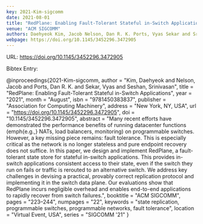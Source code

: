 ```yaml
---
key: 2021-Kim-sigcomm
date: 2021-08-01
title: "RedPlane: Enabling Fault-Tolerant Stateful in-Switch Applications"
venue: "ACM SIGCOMM"
authors: Daehyeok Kim, Jacob Nelson, Dan R. K. Ports, Vyas Sekar and Srinivasan Seshan
webpage: https://doi.org/10.1145/3452296.3472905
---
```


URL: https://doi.org/10.1145/3452296.3472905

Bibtex Entry:

@inproceedings{2021-Kim-sigcomm,
    author = "Kim, Daehyeok and Nelson, Jacob and Ports, Dan R. K. and Sekar, Vyas and Seshan, Srinivasan",
    title = "RedPlane: Enabling Fault-Tolerant Stateful in-Switch Applications",
    year = "2021",
    month = "August",
    isbn = "9781450383837",
    publisher = "Association for Computing Machinery",
    address = "New York, NY, USA",
    url = "https://doi.org/10.1145/3452296.3472905",
    doi = "10.1145/3452296.3472905",
    abstract = "Many recent efforts have demonstrated the performance benefits of running datacenter functions (emph{e.g.,} NATs, load balancers, monitoring) on programmable switches. However, a key missing piece remains: fault tolerance. This is especially critical as the network is no longer stateless and pure endpoint recovery does not suffice. In this paper, we design and implement RedPlane, a fault-tolerant state store for stateful in-switch applications. This provides in-switch applications consistent access to their state, even if the switch they run on fails or traffic is rerouted to an alternative switch. We address key challenges in devising a practical, provably correct replication protocol and implementing it in the switch data plane. Our evaluations show that RedPlane incurs negligible overhead and enables end-to-end applications to rapidly recover from switch failures.",
    booktitle = "ACM SIGCOMM",
    pages = "223–244",
    numpages = "22",
    keywords = "state replication, programmable switches, programmable networks, fault tolerance",
    location = "Virtual Event, USA",
    series = "SIGCOMM '21"
}


